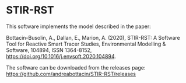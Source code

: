 # STIR-RST

This software implements the model described in the paper:

Bottacin-Busolin, A., Dallan, E., Marion, A. (2020), STIR-RST: A Software Tool for Reactive Smart Tracer Studies, Environmental Modelling & Software, 104894, ISSN 1364-8152, https://doi.org/10.1016/j.envsoft.2020.104894.

The software can be downloaded from the releases page: 
https://github.com/andreabottacin/STIR-RST/releases
